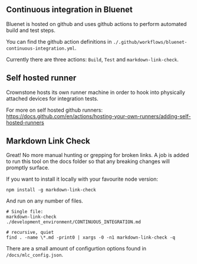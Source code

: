 ## Continuous integration in Bluenet

Bluenet is hosted on github and uses github actions to perform automated build and test steps.

You can find the github action definitions in `./.github/workflows/bluenet-continuous-integration.yml`.

Currently there are three actions: `Build`, `Test` and `markdown-link-check`.

## Self hosted runner

Crownstone hosts its own runner machine in order to hook into physically attached devices for 
integration tests.

For more on self hosted github runners:
https://docs.github.com/en/actions/hosting-your-own-runners/adding-self-hosted-runners

## Markdown Link Check

Great! No more manual hunting or grepping for broken links. A job is added to run this 
tool on the docs folder so that any breaking changes will promptly surface.


If you want to install it locally with your favourite node version:
```
npm install -g markdown-link-check
```

And run on any number of files.

```
# Single file:
markdown-link-check ./development_environment/CONTINUOUS_INTEGRATION.md

# recursive, quiet
find . -name \*.md -print0 | xargs -0 -n1 markdown-link-check -q
```

There are a small amount of configurtion options found in `/docs/mlc_config.json`.
